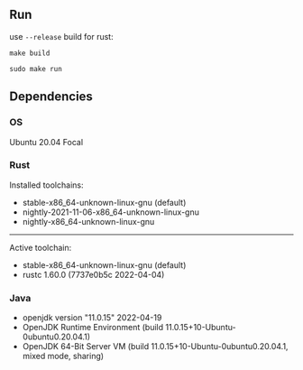 ## Run

use `--release` build for rust:

`make build`

`sudo make run`

## Dependencies

### OS

Ubuntu 20.04 Focal

### Rust

Installed toolchains:

* stable-x86_64-unknown-linux-gnu (default)
* nightly-2021-11-06-x86_64-unknown-linux-gnu
* nightly-x86_64-unknown-linux-gnu

***

Active toolchain:

* stable-x86_64-unknown-linux-gnu (default)
* rustc 1.60.0 (7737e0b5c 2022-04-04)

### Java

* openjdk version "11.0.15" 2022-04-19
* OpenJDK Runtime Environment (build 11.0.15+10-Ubuntu-0ubuntu0.20.04.1)
* OpenJDK 64-Bit Server VM (build 11.0.15+10-Ubuntu-0ubuntu0.20.04.1, mixed mode, sharing)
